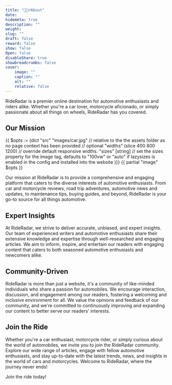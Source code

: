 ```yaml
---
title: "🙋🏻‍♂️About"
date: 
hidemeta: true
description: ""
weight:
slug: ""
draft: false 
reward: false
show: false 
Open: false 
disableShare: true 
showbreadcrumbs: false
cover:
    image: ""
    caption: ""
    alt: ""
    relative: false
---
```


RideRadar is a premier online destination for automotive enthusiasts and riders alike. Whether you're a car lover, motorcycle aficionado, or simply passionate about all things on wheels, RideRadar has you covered.

## Our Mission

{{ $opts := (dict
  "src" "images/car.jpg" // relative to the the assets folder as no page context has been provided
  // optional 
  "widths" (slice 400 800 1200) // override default responsive widths. 
  "sizes" [string] // set the sizes property for the image tag, defaults to "100vw" or "auto" if lazysizes is enabled in the config and installed into the website
  )}}
{{ partial "image" $opts }}

Our mission at RideRadar is to provide a comprehensive and engaging platform that caters to the diverse interests of automotive enthusiasts. From car and motorcycle reviews, road trip adventures, automotive news and updates, to maintenance tips, buying guides, and beyond, RideRadar is your go-to source for all things automotive.

## Expert Insights
At RideRadar, we strive to deliver accurate, unbiased, and expert insights. Our team of experienced writers and automotive enthusiasts share their extensive knowledge and expertise through well-researched and engaging articles. We aim to inform, inspire, and entertain our readers with engaging content that caters to both seasoned automotive enthusiasts and newcomers alike.

## Community-Driven
RideRadar is more than just a website, it's a community of like-minded individuals who share a passion for automobiles. We encourage interaction, discussion, and engagement among our readers, fostering a welcoming and inclusive environment for all. We value the opinions and feedback of our community, and we're committed to continuously improving and expanding our content to better serve our readers' interests.

## Join the Ride
Whether you're a car enthusiast, motorcycle rider, or simply curious about the world of automobiles, we invite you to join the RideRadar community. Explore our wide range of articles, engage with fellow automotive enthusiasts, and stay up-to-date with the latest trends, news, and insights in the world of cars and motorcycles. Welcome to RideRadar, where the journey never ends!

Join the ride today!